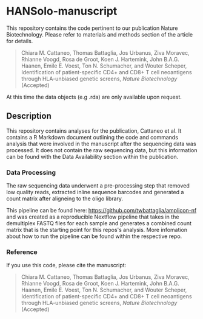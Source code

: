 # HANSolo-manuscript

This repository contains the code pertinent to our publication Nature Biotechnology. Please refer to materials and methods section of the article for details.

>Chiara M. Cattaneo, Thomas Battaglia, Jos Urbanus, Ziva Moravec, Rhianne Voogd, Rosa de Groot, Koen J. Hartemink, John B.A.G. Haanen, Emile E. Voest, Ton N. Schumacher, and Wouter Scheper, Identification of patient-specific CD4+ and CD8+ T cell neoantigens through HLA-unbiased genetic screens, _Nature Biotechnology_ (Accepted)

At this time the data objects (e.g .rda) are only available upon request.

## Description
This repository contains analyses for the publication, Cattaneo et al. It contains a R Markdown document outlining the code and commands analysis that were involved in the manuscript after the sequencing data was processed. It does not contain the raw sequencing data, but this information can be found with the Data Availability section within the publication. 

### Data Processing
The raw sequencing data underwent a pre-processing step that removed low quality reads, extracted inline sequence barcodes and generated a count matrix after aligneing to the oligo library. 

This pipeline can be found here: https://github.com/twbattaglia/amplicon-nf and was created as a reproducible Nextflow pipeline that takes in the demultiplex FASTQ files for each sample and generates a combined count matrix that is the starting point for this repos's analysis. More infomation about how to run the pipeline can be found within the respective repo.


### Reference
If you use this code, please cite the manuscript:

>Chiara M. Cattaneo, Thomas Battaglia, Jos Urbanus, Ziva Moravec, Rhianne Voogd, Rosa de Groot, Koen J. Hartemink, John B.A.G. Haanen, Emile E. Voest, Ton N. Schumacher, and Wouter Scheper, Identification of patient-specific CD4+ and CD8+ T cell neoantigens through HLA-unbiased genetic screens, _Nature Biotechnology_ (Accepted)




